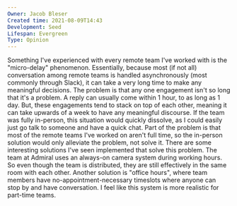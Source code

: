 ```yaml
---
Owner: Jacob Bleser
Created time: 2021-08-09T14:43
Development: Seed
Lifespan: Evergreen
Type: Opinion
---
```

Something I've experienced with every remote team I've worked with is the "micro-delay" phenomenon. Essentially, because most (if not all) conversation among remote teams is handled asynchronously (most commonly through Slack), it can take a very long time to make any meaningful decisions. The problem is that any one engagement isn't so long that it's a problem. A reply can usually come within 1 hour, to as long as 1 day. But, these engagements tend to stack on top of each other, meaning it can take upwards of a week to have any meaningful discourse. If the team was fully in-person, this situation would quickly dissolve, as I could easily just go talk to someone and have a quick chat.
Part of the problem is that most of the remote teams I've worked on aren't full time, so the in-person solution would only alleviate the problem, not solve it.
There are some interesting solutions I've seen implemented that solve this problem. The team at Admiral uses an always-on camera system during working hours. So even though the team is distributed, they are still effectively in the same room with each other. Another solution is "office hours", where team members have no-appointment-necessary timeslots where anyone can stop by and have conversation. I feel like this system is more realistic for part-time teams.